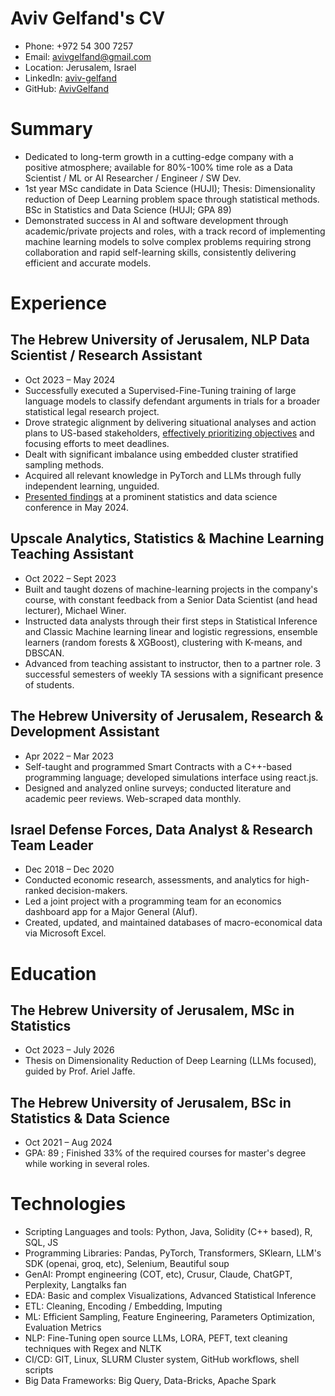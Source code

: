 
<!-- Remove above in src/markdown/Header.j2.md not in README.md -->
# Aviv Gelfand's CV

- Phone: +972 54 300 7257
- Email: [avivgelfand@gmail.com](mailto:avivgelfand@gmail.com)
- Location: Jerusalem, Israel
- LinkedIn: [aviv-gelfand](https://linkedin.com/in/aviv-gelfand)
- GitHub: [AvivGelfand](https://github.com/AvivGelfand)


# Summary

- Dedicated to long-term growth in a cutting-edge company with a positive atmosphere; available for 80%-100% time role as a Data Scientist / ML or AI Researcher / Engineer / SW Dev.
- 1st year MSc candidate in Data Science (HUJI); Thesis: Dimensionality reduction of Deep Learning problem space through statistical methods. BSc in Statistics and Data Science (HUJI; GPA 89)
- Demonstrated success in AI and software development through academic/private projects and roles, with a track record of implementing machine learning models to solve complex problems requiring strong collaboration and rapid self-learning skills, consistently delivering efficient and accurate models.
# Experience

## The Hebrew University of Jerusalem, NLP Data Scientist / Research Assistant

- Oct 2023 – May 2024
- Successfully executed a Supervised-Fine-Tuning training of large language models to classify defendant arguments in trials for a broader statistical legal research project.
- Drove strategic alignment by delivering situational analyses and action plans to US-based stakeholders, [effectively prioritizing objectives](https://docs.google.com/spreadsheets/d/1uaPqIVpnyhM14W7Rt5BT14hfQOLjpTcVgMVK71eRwtE/edit?usp=sharing) and focusing efforts to meet deadlines.
- Dealt with significant imbalance using embedded cluster stratified sampling methods.
- Acquired all relevant knowledge in PyTorch and LLMs through fully independent learning, unguided.
- [Presented findings](https://github.com/AvivGelfand/Fine-tuning-Large-Language-Models) at a prominent statistics and data science conference in May 2024.

## Upscale Analytics, Statistics & Machine Learning Teaching Assistant

- Oct 2022 – Sept 2023
- Built and taught dozens of machine-learning projects in the company's course, with constant feedback from a Senior Data Scientist (and head lecturer), Michael Winer.
- Instructed data analysts through their first steps in Statistical Inference and Classic Machine learning linear and logistic regressions, ensemble learners (random forests & XGBoost), clustering with K-means, and DBSCAN.
- Advanced from teaching assistant to instructor, then to a partner role. 3 successful semesters of weekly TA sessions with a significant presence of students.

## The Hebrew University of Jerusalem, Research & Development Assistant

- Apr 2022 – Mar 2023
- Self-taught and programmed Smart Contracts with a C++-based programming language; developed simulations interface using react.js.
- Designed and analyzed online surveys; conducted literature and academic peer reviews. Web-scraped data monthly.

## Israel Defense Forces, Data Analyst & Research Team Leader

- Dec 2018 – Dec 2020
- Conducted economic research, assessments, and analytics for high-ranked decision-makers.
- Led a joint project with a programming team for an economics dashboard app for a Major General (Aluf).
- Created, updated, and maintained databases of macro-economical data via Microsoft Excel.

# Education

## The Hebrew University of Jerusalem, MSc in Statistics

- Oct 2023 – July 2026
- Thesis on Dimensionality Reduction of Deep Learning (LLMs focused), guided by Prof. Ariel Jaffe.

## The Hebrew University of Jerusalem, BSc in Statistics & Data Science

- Oct 2021 – Aug 2024
- GPA: 89 ; Finished 33% of the required courses for master's degree while working in several roles.

# Technologies

- Scripting Languages and tools: Python, Java, Solidity (C++ based), R, SQL, JS
- Programming Libraries: Pandas, PyTorch, Transformers, SKlearn, LLM's SDK (openai, groq, etc), Selenium, Beautiful soup
- GenAI: Prompt engineering (COT, etc), Crusur, Claude, ChatGPT, Perplexity, Langtalks fan
- EDA: Basic and complex Visualizations, Advanced Statistical Inference
- ETL: Cleaning, Encoding / Embedding, Imputing
- ML: Efficient Sampling, Feature Engineering, Parameters Optimization, Evaluation Metrics
- NLP: Fine-Tuning open source LLMs, LORA, PEFT, text cleaning techniques with Regex and NLTK
- CI/CD: GIT, Linux, SLURM Cluster system, GitHub workflows, shell scripts
- Big Data Frameworks: Big Query, Data-Bricks, Apache Spark
